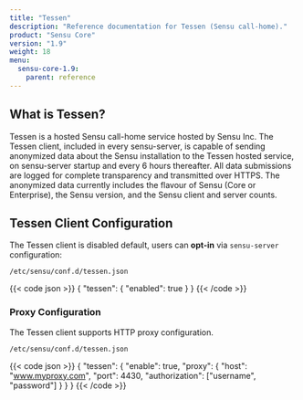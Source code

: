 ```yaml
---
title: "Tessen"
description: "Reference documentation for Tessen (Sensu call-home)."
product: "Sensu Core"
version: "1.9"
weight: 18
menu:
  sensu-core-1.9:
    parent: reference
---
```


## What is Tessen?

Tessen is a hosted Sensu call-home service hosted by Sensu Inc. The Tessen client, included in every sensu-server, is capable of sending anonymized data about the Sensu installation to the Tessen hosted service, on sensu-server startup and every 6 hours thereafter. All data submissions are logged for complete transparency and transmitted over HTTPS. The anonymized data currently includes the flavour of Sensu (Core or Enterprise), the Sensu version, and the Sensu client and server counts.

## Tessen Client Configuration

The Tessen client is disabled default, users can **opt-in** via `sensu-server` configuration:

`/etc/sensu/conf.d/tessen.json`

{{< code json >}}
{
  "tessen": {
    "enabled": true
  }
}
{{< /code >}}

### Proxy Configuration

The Tessen client supports HTTP proxy configuration.

`/etc/sensu/conf.d/tessen.json`

{{< code json >}}
{
  "tessen": {
    "enable": true,
    "proxy": {
      "host": "www.myproxy.com",
      "port": 4430,
      "authorization": ["username", "password"]
    }
  }
}
{{< /code >}}
